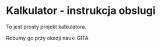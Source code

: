 # Kalkulator - instrukcja obslugi

To jest prosty projekt kalkulatora.

Robumy go przy okazji nauki GITA